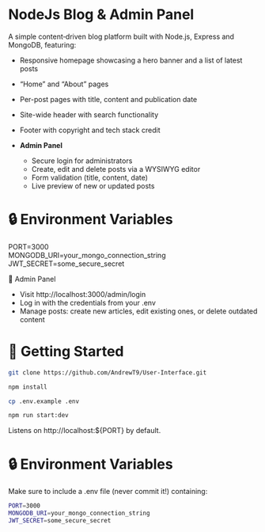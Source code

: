 # NodeJs Blog & Admin Panel

A simple content‐driven blog platform built with Node.js, Express and MongoDB, featuring:

  - Responsive homepage showcasing a hero banner and a list of latest posts  
  - “Home” and “About” pages  
  - Per-post pages with title, content and publication date  
  - Site-wide header with search functionality  
  - Footer with copyright and tech stack credit  

- **Admin Panel**  
  - Secure login for administrators  
  - Create, edit and delete posts via a WYSIWYG editor  
  - Form validation (title, content, date)  
  - Live preview of new or updated posts 

# 🔒 Environment Variables

PORT=3000 <br/>
MONGODB_URI=your_mongo_connection_string <br/>
JWT_SECRET=some_secure_secret <br/>

🔐 Admin Panel
- Visit http://localhost:3000/admin/login
- Log in with the credentials from your .env
- Manage posts: create new articles, edit existing ones, or delete outdated content

# 🚀 Getting Started

```bash
git clone https://github.com/AndrewT9/User-Interface.git
```

```bash
npm install
```

```bash
cp .env.example .env
```

```bash
npm run start:dev
```

Listens on http://localhost:${PORT} by default.

# 🔒 Environment Variables

Make sure to include a .env file (never commit it!) containing:

```bash
PORT=3000
MONGODB_URI=your_mongo_connection_string
JWT_SECRET=some_secure_secret
```
